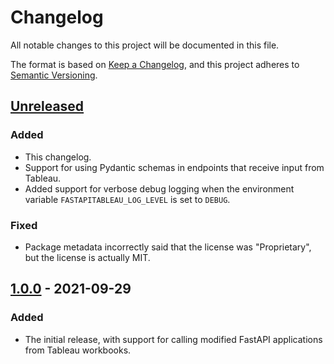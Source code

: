 # Changelog

All notable changes to this project will be documented in this file.

The format is based on [Keep a Changelog](https://keepachangelog.com/en/1.0.0/),
and this project adheres to [Semantic Versioning](https://semver.org/spec/v2.0.0.html).

## [Unreleased]

### Added

- This changelog.
- Support for using Pydantic schemas in endpoints that receive input from Tableau.
- Added support for verbose debug logging when the environment variable `FASTAPITABLEAU_LOG_LEVEL` is set to `DEBUG`.

### Fixed

- Package metadata incorrectly said that the license was "Proprietary", but the license is actually MIT.

## [1.0.0] - 2021-09-29

### Added

- The initial release, with support for calling modified FastAPI applications from Tableau workbooks.

[unreleased]: https://github.com/olivierlacan/keep-a-changelog/compare/v1.0.0...HEAD
[1.0.0]: https://github.com/olivierlacan/keep-a-changelog/releases/tag/v1.0.0